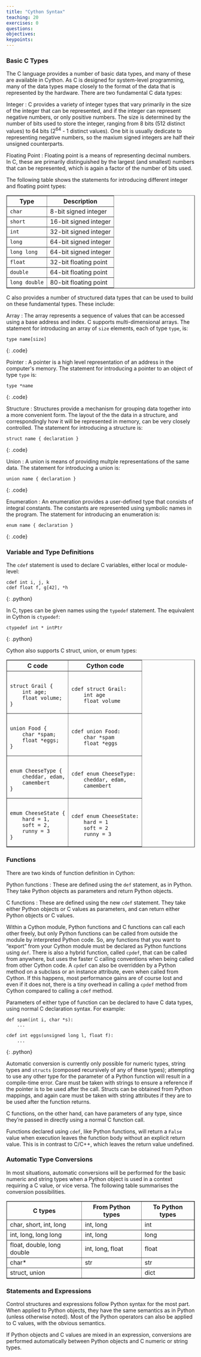 ```yaml
---
title: "Cython Syntax"
teaching: 20
exercises: 0
questions:
objectives:
keypoints:
---
```

### Basic C Types

The C language provides a number of basic data types, and many of these are available in Cython. As C is designed for system-level programming,
many of the data types mape closely to the format of the data that is represented by the hardware. There are two fundamental C data types:

Integer
: C provides a variety of integer types that vary primarily in the size of the integer that can be represented, and if the integer can represent
negative numbers, or only positive numbers. The size is determined by the number of bits used to store the integer, ranging from 8 bits (512 distinct
values) to 64 bits (2<sup>64</sup> - 1 distinct values). One bit is usually dedicate to representing negative numbers, so the maxium signed integers 
are half their unsigned counterparts. 

Floating Point
: Floating point is a means of representing decimal numbers. In C, these are primarily distinguished by the largest (and smallest) numbers that
can be represented, which is again a factor of the number of bits used. 

The following table shows the statements for introducing different integer and floating point types:

<table border="1">
<tr><th>Type</th><th>Description</th></tr>
<tr><td><code>char</code></td><td>8-bit signed integer</td></tr>
<tr><td><code>short</code></td><td>16-bit signed integer</td></tr>
<tr><td><code>int</code></td><td>32-bit signed integer</td></tr>
<tr><td><code>long</code></td><td>64-bit signed integer</td></tr>
<tr><td><code>long long</code></td><td>64-bit signed integer</td></tr>
<tr><td><code>float</code></td><td>32-bit floating point</td></tr>
<tr><td><code>double</code></td><td>64-bit floating point</td></tr>
<tr><td><code>long double</code></td><td>80-bit floating point</td></tr>
</table>

C also provides a number of structured data types that can be used to build on these fundamental types. These include:

Array
: The array represents a sequence of values that can be accessed using a base address and index. C supports multi-dimensional arrays. 
The statement for introducing an array of `size` elements, each of type `type`, is:

~~~
type name[size]
~~~
{: .code}

Pointer
: A pointer is a high level representation of an address in the computer's memory. The statement for introducing a pointer to an object of
type `type` is:

~~~
type *name
~~~
{: .code}

Structure
: Structures provide a mechanism for grouping data together into a more convenient form. The layout of the the data in a structure, and 
correspondingly how it will be represented in memory, can be very closely controlled. The statement for introducing a structure is:

~~~
struct name { declaration }
~~~
{: .code}

Union
: A union is means of providing multple representations of the same data. The statement for introducing a union is:

~~~
union name { declaration }
~~~
{: .code}

Enumeration
: An enumeration provides a user-defined type that consists of integral constants. The constants are represented using symbolic names in the program.
The statement for introducing an enumeration is:

~~~
enum name { declaration }
~~~
{: .code}

### Variable and Type Definitions

The `cdef` statement is used to declare C variables, either local or module-level:

~~~
cdef int i, j, k
cdef float f, g[42], *h
~~~
{: .python}

In C, types can be given names using the `typedef` statement. The equivalent in Cython is `ctypedef`:

~~~
ctypedef int * intPtr
~~~
{: .python}

Cython also supports C struct, union, or enum types:

<table border="1">
<tr><th>C code</th><th>Cython code</th></tr>
<tr><td><pre><code>
struct Grail {
    int age;
    float volume;
}
</code></pre></td>
<td><pre><code>
cdef struct Grail:
    int age
    float volume
</code></pre></td></tr>
<tr><td><pre><code>
union Food {
    char *spam;
    float *eggs;
}	
</code></pre></td>
<td><pre><code>
cdef union Food:
    char *spam
    float *eggs
</code></pre></td></tr>
<tr><td><pre><code>
enum CheeseType {
    cheddar, edam,
    camembert
}	
</code></pre></td>
<td><pre><code>
cdef enum CheeseType:
    cheddar, edam,
    camembert
</code></pre></td></tr>
<tr><td><pre><code>
emum CheeseState {
    hard = 1,
    soft = 2,
    runny = 3
}	
</code></pre></td>
<td><pre><code>
cdef enum CheeseState:
    hard = 1
    soft = 2
    runny = 3
</code></pre></td></tr>
</table>

### Functions

There are two kinds of function definition in Cython:

Python functions
: These are defined using the `def` statement, as in Python. They take Python objects as parameters and return Python objects.

C functions 
: These are defined using the new `cdef` statement. They take either Python objects or C values as parameters, and can return either Python objects or C values.

Within a Cython module, Python functions and C functions can call each other freely, but only Python functions can be called from outside the 
module by interpreted Python code. So, any functions that you want to “export” from your Cython module must be declared as Python functions 
using `def`. There is also a hybrid function, called `cpdef`, that can be called from anywhere, but uses the faster C calling conventions when 
being called from other Cython code. A `cpdef` can also be overridden by a Python method on a subclass or an instance attribute, even when 
called from Cython. If this happens, most performance gains are of course lost and even if it does not, there is a tiny overhead in calling 
a `cpdef` method from Cython compared to calling a `cdef` method.

Parameters of either type of function can be declared to have C data types, using normal C declaration syntax. For example:

~~~
def spam(int i, char *s):
    ...

cdef int eggs(unsigned long l, float f):
    ...
~~~
{: .python}

Automatic conversion is currently only possible for numeric types, string types and `structs` (composed recursively of any of these types); 
attempting to use any other type for the parameter of a Python function will result in a compile-time error. Care must be taken with strings 
to ensure a reference if the pointer is to be used after the call. Structs can be obtained from Python mappings, and again care must be 
taken with string attributes if they are to be used after the function returns.

C functions, on the other hand, can have parameters of any type, since they’re passed in directly using a normal C function call.

Functions declared using `cdef`, like Python functions, will return a `False` value when execution leaves the function body without an explicit 
return value. This is in contrast to C/C++, which leaves the return value undefined.

### Automatic Type Conversions

In most situations, automatic conversions will be performed for the basic numeric and string types when a Python object is used in a context 
requiring a C value, or vice versa. The following table summarises the conversion possibilities.

<table border="1">
<tr><th>C types</th><th>From Python types</th><th>To Python types</th></tr>
<tr><td>char, short, int, long</td><td>int, long</td><td>int</td></tr>
<tr><td>int, long, long long</td><td>int, long</td><td>long</td></tr>
<tr><td>float, double, long double</td><td>int, long, float</td><td>float</td></tr>
<tr><td>char*</td><td>str</td><td>str</td></tr>
<tr><td>struct, union</td><td></td><td>dict</td></tr>
</table>

### Statements and Expressions

Control structures and expressions follow Python syntax for the most part. When applied to Python objects, they have the same semantics as 
in Python (unless otherwise noted). Most of the Python operators can also be applied to C values, with the obvious semantics.

If Python objects and C values are mixed in an expression, conversions are performed automatically between Python objects and C numeric 
or string types.

